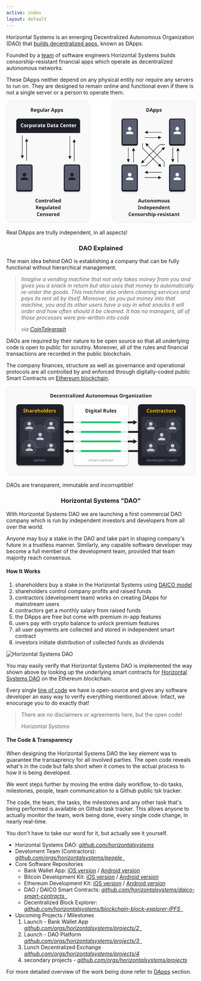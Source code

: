 ```yaml
---
active: index
layout: default
---
```


Horizontal Systems is an emerging Decentralized Autonomous Organization (DAO)
that [builds decentralized apps](https://horizontalsystems.io/hs-dapps), known as DApps.

Founded by a [team](https://horizontalsystems.io/hs-team) of software engineers Horizontal Systems builds censorship-resistant financial apps which operate as decentralized autonomous networks.

These DApps neither depend on any physical entity nor require any servers to run on. They are designed to remain online and functional even if there is not a single server or a person to operate them. 

![Decentralized Apps (DApps)](/assets/images/dapps.png)

Real DApps are trully independent, in all aspects!

<center>
  <h3>DAO Explained</h3>
</center>

The main idea behind DAO is establishing a company that can be fully functional without hierarchical management.

>_Imagine a vending machine that not only takes money from you and gives you a snack in return but also uses that money to automatically re-order the goods. This machine also orders cleaning services and pays its rent all by itself. Moreover, as you put money into that machine, you and its other users have a say in what snacks it will order and how often should it be cleaned. It has no managers, all of those processes were pre-written into code_ 
>
>_via [CoinTelegraph](https://cointelegraph.com/ethereum-for-beginners/what-is-dao#how-daos-work)_

DAOs are required by their nature to be open source so that all underlying code is open to public for scrutiny. Moreover, all of the rules and financial transactions are recorded in the public blockchain.

The company finances, structure as well as governance and operational protocols are all controlled by and enforced through digitally-coded public Smart Contracts on [Ethereum blockchain](https://www.ethereum.org/dao).

![DAO Explained](/assets/images/dao.png)

DAOs are transparent, immutable and incorruptible!

<center>
  <h3>Horizontal Systems "DAO"</h3>
</center>

With Horizontal Systems DAO we are launching a first commercial DAO company which is run by independent investors and developers from all over the world.

Anyone may buy a stake in the DAO and take part in shaping company's future in a trustless manner. Similarly, any capable software developer may become a full member of the development team, provided that team majority reach consensus.

#### How It Works
 
1. shareholders buy a stake in the Horizontal Systems using [DAICO model](https://cointelegraph.com/explained/what-is-a-daico-explained)
2. shareholders control company profits and raised funds
3. contractors (development team) works on creating DApps for mainstream users
4. contractors get a monthly salary from raised funds
5. the DApps are free but come with premium in-app features
6. users pay with crypto balance to unlock premium features
7. all user payments are collected and stored in independent smart contract
8. investors initiate distribution of collected funds as dividends

![Horizontal Systems DAO](/assets/images/hsdao.png)

You may easily verify that Horizontal Systems DAO is implemented the way shown above by looking up the underlying smart contracts for [Horizontal Systems DAO](https://github.com/horizontalsystems/) on the Ethereum blockchain.

Every single [line of code](https://github.com/horizontalsystems/) we have is open-source and gives any software developer an easy way to verify everything mentioned above. Infact, we enocurage you to do exactly that!


> There are no disclaimers or agreements here, but the open code!
>
> _Horizontal Systems_


#### The Code & Transparency

When designing the Horizontal Systems DAO the key element was to guarantee the transaprency for all involved parties. The open code reveals what's in the code but falls short when it comes to the actual process to how it is being developed. 

We went steps further by moving the entire daily workflow, to-do tasks, milestones, people, team communication to a Github public tsk tracker. 

The code, the team, the tasks, the milestones and any other task that's being performed is available on Github task tracker. This allows anyone to actually monitor the team, work being done, every single code change, in nearly real-time.

You don't have to take our word for it, but actually see it yourself.

- Horizontal Systems DAO: [_github.com/horizontalsystems_](https://github.com/horizontalsystems)
- Develoment Team (Contractors): [_github.com/orgs/horizontalsystems/people  _](https://github.com/orgs/horizontalsystems/people  )
- Core Software Repositories
	- Bank Wallet App: [iOS version](https://github.com/horizontalsystems/bank-wallet-ios-app ) / [Android version](https://github.com/horizontalsystems/bank-wallet-android-app  )
	- Bitcoin Development Kit: [iOS version](https://github.com/horizontalsystems/bitcoin-kit-ios  ) / [Android version](https://github.com/horizontalsystems/bitcoin-kit-android )
	- Ethereum Development Kit: [iOS version](https://github.com/horizontalsystems/ethereum-kit-ios  ) / [Android version](https://github.com/horizontalsystems/ethereum-kit-android )
	- DAO / DAICO Smart Contracts: [_github.com/horizontalsystems/daico-smart-contracts  _](https://github.com/horizontalsystems/daico-smart-contracts  )
	- Decentralized Block Explorer: [_github.com/horizontalsystems/blockchain-block-explorer-IPFS  _](https://github.com/horizontalsystems/blockchain-block-explorer-IPFS  )
- Upcoming Projects / Milestones
	1. Launch - Bank Wallet App  [_github.com/orgs/horizontalsystems/projects/2  _](https://github.com/orgs/horizontalsystems/projects/2  )
	2. Launch -  DAO Platform  [_github.com/orgs/horizontalsystems/projects/3  _](https://github.com/orgs/horizontalsystems/projects/3  )
	3. Lunch Decentralized Exchange [_github.com/orgs/horizontalsystems/projects/4_](https://github.com/orgs/horizontalsystems/projects/4)
	4. secondary projects - [_github.com/orgs/horizontalsystems/projects_](https://github.com/orgs/horizontalsystems/projects)

For more detailed overview of the work being done refer to [DApps](https://horizontalsystems.io/hs-dapps) section.


